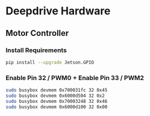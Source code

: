 # Deepdrive Hardware

## Motor Controller

### Install Requirements

```sh
pip install --upgrade Jetson.GPIO
```

### Enable Pin 32 / PWM0 + Enable Pin 33 / PWM2
```sh
sudo busybox devmem 0x700031fc 32 0x45
sudo busybox devmem 0x6000d504 32 0x2
sudo busybox devmem 0x70003248 32 0x46
sudo busybox devmem 0x6000d100 32 0x00
```

